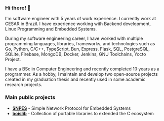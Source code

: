 ### Hi there! 👋

I'm software engineer with 5 years of work experience. I currently work at CESAR in Brazil.
I have experience working with Backend development, Linux Programming and Embedded Systems.

During my software engineering career, I have worked with multiple programming languages,
libraries, frameworks, and technologies such as Go, Python, C/C++, TypeScript, Bun, Express,
Flask, SQL, PostgreSQL, SQLite, Firebase, MongoDB, Docker, Jenkins, GNU Toolchains, Yocto Project.

I have a BSc in Computer Engineering and recently completed 10 years as a programmer.
As a hobby, I maintain and develop two open-source projects created in my graduation thesis
and recently used in some academic research projects.

### Main public projects

- [**SNPES**](https://github.com/mfbsouza/snpes/tree/dev) - Simple Network Protocol for Embedded Systems
- [**boislib**](https://github.com/mfbsouza/boislib) - Collection of portable libraries to extended the C ecosystem 
